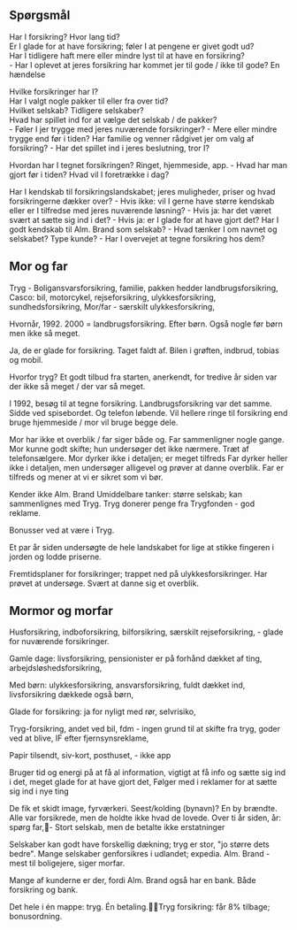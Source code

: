 ## Spørgsmål
Har I forsikring? Hvor lang tid?  
Er I glade for at have forsikring; føler I at pengene er givet godt ud?  
Har I tidligere haft mere eller mindre lyst til at have en forsikring?  
	- Har I oplevet at jeres forsikring har kommet jer til gode / ikke til gode? En hændelse  

Hvilke forsikringer har I?  
Har I valgt nogle pakker til eller fra over tid?  
Hvilket selskab? Tidligere selskaber?  
Hvad har spillet ind for at vælge det selskab / de pakker?  
	- Føler I jer trygge med jeres nuværende forsikringer?
	- Mere eller mindre trygge end før i tiden?
Har familie og venner rådgivet jer om valg af forsikring?
	- Har det spillet ind i jeres beslutning, tror I?

Hvordan har I tegnet forsikringen? Ringet, hjemmeside, app.
	- Hvad har man gjort før i tiden? Hvad vil I foretrække i dag?

Har I kendskab til forsikringslandskabet; jeres muligheder, priser og hvad forsikringerne dækker over?
	- Hvis ikke: vil I gerne have større kendskab eller er I tilfredse med jeres nuværende løsning?
	- Hvis ja: har det været svært at sætte sig ind i det?
	- Hvis ja: er I glade for at have gjort det?
Har I godt kendskab til Alm. Brand som selskab?
	- Hvad tænker I om navnet og selskabet? Type kunde?
	- Har I overvejet at tegne forsikring hos dem?


## Mor og far
Tryg - Boligansvarsforsikring, familie, pakken hedder landbrugsforsikring, Casco: bil, motorcykel, rejseforsikring, ulykkesforsikring, sundhedsforsikring,
Mor/far - særskilt ulykkesforsikring,

Hvornår, 1992. 2000 = landbrugsforsikring. Efter børn. Også nogle før børn men ikke så meget.

Ja, de er glade for forsikring. Taget faldt af. Bilen i grøften, indbrud, tobias og mobil.

Hvorfor tryg? Et godt tilbud fra starten, anerkendt, for tredive år siden var der ikke så meget / der var så meget.

I 1992, besøg til at tegne forsikring. Landbrugsforsikring var det samme. Sidde ved spisebordet. Og telefon løbende. Vil hellere ringe til forsikring end bruge hjemmeside / mor vil bruge begge dele.

Mor har ikke et overblik / far siger både og. Far sammenligner nogle gange. Mor kunne godt skifte; hun undersøger det ikke nærmere. Træt af telefonsælgere.
Mor dyrker ikke i detaljen; er meget tilfreds
Far dyrker heller ikke i detaljen, men undersøger alligevel og prøver at danne overblik. Far er tilfreds og mener at vi er sikret som vi bør.

Kender ikke Alm. Brand
Umiddelbare tanker: større selskab; kan sammenlignes med Tryg. Tryg donerer penge fra Trygfonden - god reklame.

Bonusser ved at være i Tryg.

Et par år siden undersøgte de hele landskabet for lige at stikke fingeren i jorden og lodde priserne.


Fremtidsplaner for forsikringer; trappet ned på ulykkesforsikringer. Har prøvet at undersøge. Svært at danne sig et overblik.


## Mormor og morfar
Husforsikring, indboforsikring, bilforsikring, særskilt rejseforsikring,  - glade for nuværende forsikringer.

Gamle dage: livsforsikring, pensionister er på forhånd dækket af ting, arbejdsløshedsforsikring,

Med børn: ulykkesforsikring, ansvarsforsikring, fuldt dækket ind, livsforsikring dækkede også børn,

Glade for forsikring: ja for nyligt med rør, selvrisiko,

Tryg-forsikring, andet ved bil, fdm - ingen grund til at skifte fra tryg, goder ved at blive, IF efter fjernsynsreklame,

Papir tilsendt, siv-kort, posthuset, - ikke app


Bruger tid og energi på at få al information, vigtigt at få info og sætte sig ind i det, meget glade for at have gjort det,
Følger med i reklamer for at sætte sig ind i nye ting

De fik et skidt image, fyrværkeri. Seest/kolding (bynavn)? En by brændte. Alle var forsikrede, men de holdte ikke hvad de lovede. Over ti år siden, år: spørg far,- Stort selskab, men de betalte ikke erstatninger

Selskaber kan godt have forskellig dækning; tryg er stor, "jo større dets bedre".
Mange selskaber genforsikres i udlandet; expedia.
Alm. Brand - mest til boligejere, siger morfar.

Mange af kunderne er der, fordi Alm. Brand også har en bank. Både forsikring og bank.

Det hele i én mappe: tryg. Én betaling.Tryg forsikring: får 8% tilbage; bonusordning.
